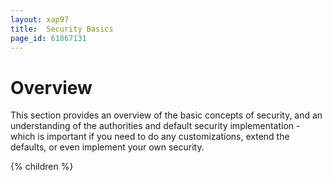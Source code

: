 ```yaml
---
layout: xap97
title:  Security Basics
page_id: 61867131
---
```


# Overview

This section provides an overview of the basic concepts of security, and an understanding of the authorities and default security implementation - which is important if you need to do any customizations, extend the defaults, or even implement your own security.

{% children %}
